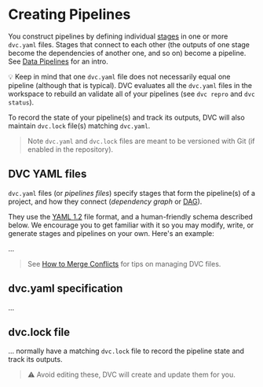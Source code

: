 # Creating Pipelines

You construct pipelines by defining individual
[stages](/doc/command-reference/run) in one or more `dvc.yaml` files. Stages
that connect to each other (the <abbr>outputs</abbr> of one stage become the
<abbr>dependencies</abbr> of another one, and so on) become a pipeline. See
[Data Pipelines](/doc/start/data-pipelines) for an intro.

💡 Keep in mind that one `dvc.yaml` file does not necessarily equal one pipeline
(although that is typical). DVC evaluates all the `dvc.yaml` files in the
<abbr>workspace</abbr> to rebuild an validate all of your pipelines (see
`dvc repro` and `dvc status`).

To record the state of your pipeline(s) and track its outputs, DVC will also
maintain `dvc.lock` file(s) matching `dvc.yaml`.

> Note `dvc.yaml` and `dvc.lock` files are meant to be versioned with Git (if
> enabled in the <abbr>repository</abbr>).

## DVC YAML files

`dvc.yaml` files (or _pipelines files_) specify stages that form the pipeline(s)
of a project, and how they connect (_dependency graph_ or
[DAG](/doc/command-reference/dag)).

They use the [YAML 1.2](https://yaml.org/) file format, and a human-friendly
schema described below. We encourage you to get familiar with it so you may
modify, write, or generate stages and pipelines on your own. Here's an example:

...

> See [How to Merge Conflicts](/doc/user-guide/how-to/merge-conflicts) for tips
> on managing DVC files.

## dvc.yaml specification

...

## dvc.lock file

... normally have a matching `dvc.lock` file to record the pipeline state and
track its <abbr>outputs</abbr>.

> ⚠️ Avoid editing these, DVC will create and update them for you.
